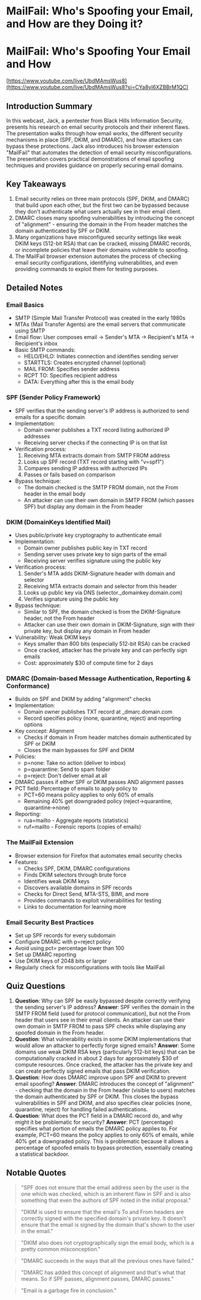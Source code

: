 # MailFail: Who's Spoofing your Email, and How are they Doing it?

# MailFail: Who's Spoofing Your Email and How

[https://www.youtube.com/live/UbdMAmsWus8](https://www.youtube.com/live/UbdMAmsWus8?si=CYa8yl6XZBBrM1QC)

## Introduction Summary

In this webcast, Jack, a pentester from Black Hills Information Security, presents his research on email security protocols and their inherent flaws. The presentation walks through how email works, the different security mechanisms in place (SPF, DKIM, and DMARC), and how attackers can bypass these protections. Jack also introduces his browser extension "MailFail" that automates the detection of email security misconfigurations. The presentation covers practical demonstrations of email spoofing techniques and provides guidance on properly securing email domains.

## Key Takeaways

1. Email security relies on three main protocols (SPF, DKIM, and DMARC) that build upon each other, but the first two can be bypassed because they don't authenticate what users actually see in their email client.
2. DMARC closes many spoofing vulnerabilities by introducing the concept of "alignment" - ensuring the domain in the From header matches the domain authenticated by SPF or DKIM.
3. Many organizations have misconfigured security settings like weak DKIM keys (512-bit RSA) that can be cracked, missing DMARC records, or incomplete policies that leave their domains vulnerable to spoofing.
4. The MailFail browser extension automates the process of checking email security configurations, identifying vulnerabilities, and even providing commands to exploit them for testing purposes.

## Detailed Notes

### Email Basics

- SMTP (Simple Mail Transfer Protocol) was created in the early 1980s
- MTAs (Mail Transfer Agents) are the email servers that communicate using SMTP
- Email flow: User composes email → Sender's MTA → Recipient's MTA → Recipient's inbox
- Basic SMTP commands:
    - HELO/EHLO: Initiates connection and identifies sending server
    - STARTTLS: Creates encrypted channel (optional)
    - MAIL FROM: Specifies sender address
    - RCPT TO: Specifies recipient address
    - DATA: Everything after this is the email body

### SPF (Sender Policy Framework)

- SPF verifies that the sending server's IP address is authorized to send emails for a specific domain
- Implementation:
    - Domain owner publishes a TXT record listing authorized IP addresses
    - Receiving server checks if the connecting IP is on that list
- Verification process:
    1. Receiving MTA extracts domain from SMTP FROM address
    2. Looks up SPF record (TXT record starting with "v=spf1")
    3. Compares sending IP address with authorized IPs
    4. Passes or fails based on comparison
- Bypass technique:
    - The domain checked is the SMTP FROM domain, not the From header in the email body
    - An attacker can use their own domain in SMTP FROM (which passes SPF) but display any domain in the From header

### DKIM (DomainKeys Identified Mail)

- Uses public/private key cryptography to authenticate email
- Implementation:
    - Domain owner publishes public key in TXT record
    - Sending server uses private key to sign parts of the email
    - Receiving server verifies signature using the public key
- Verification process:
    1. Sender's MTA adds DKIM-Signature header with domain and selector
    2. Receiving MTA extracts domain and selector from this header
    3. Looks up public key via DNS (selector._domainkey.domain.com)
    4. Verifies signature using the public key
- Bypass technique:
    - Similar to SPF, the domain checked is from the DKIM-Signature header, not the From header
    - Attacker can use their own domain in DKIM-Signature, sign with their private key, but display any domain in From header
- Vulnerability: Weak DKIM keys
    - Keys smaller than 800 bits (especially 512-bit RSA) can be cracked
    - Once cracked, attacker has the private key and can perfectly sign emails
    - Cost: approximately $30 of compute time for 2 days

### DMARC (Domain-based Message Authentication, Reporting & Conformance)

- Builds on SPF and DKIM by adding "alignment" checks
- Implementation:
    - Domain owner publishes TXT record at _dmarc.domain.com
    - Record specifies policy (none, quarantine, reject) and reporting options
- Key concept: Alignment
    - Checks if domain in From header matches domain authenticated by SPF or DKIM
    - Closes the main bypasses for SPF and DKIM
- Policies:
    - p=none: Take no action (deliver to inbox)
    - p=quarantine: Send to spam folder
    - p=reject: Don't deliver email at all
- DMARC passes if either SPF or DKIM passes AND alignment passes
- PCT field: Percentage of emails to apply policy to
    - PCT=60 means policy applies to only 60% of emails
    - Remaining 40% get downgraded policy (reject→quarantine, quarantine→none)
- Reporting:
    - rua=mailto - Aggregate reports (statistics)
    - ruf=mailto - Forensic reports (copies of emails)

### The MailFail Extension

- Browser extension for Firefox that automates email security checks
- Features:
    - Checks SPF, DKIM, DMARC configurations
    - Finds DKIM selectors through brute force
    - Identifies weak DKIM keys
    - Discovers available domains in SPF records
    - Checks for Direct Send, MTA-STS, BIMI, and more
    - Provides commands to exploit vulnerabilities for testing
    - Links to documentation for learning more

### Email Security Best Practices

- Set up SPF records for every subdomain
- Configure DMARC with p=reject policy
- Avoid using pct= percentage lower than 100
- Set up DMARC reporting
- Use DKIM keys of 2048 bits or larger
- Regularly check for misconfigurations with tools like MailFail

## Quiz Questions

1. **Question**: Why can SPF be easily bypassed despite correctly verifying the sending server's IP address?
**Answer**: SPF verifies the domain in the SMTP FROM field (used for protocol communication), but not the From header that users see in their email clients. An attacker can use their own domain in SMTP FROM to pass SPF checks while displaying any spoofed domain in the From header.
2. **Question**: What vulnerability exists in some DKIM implementations that would allow an attacker to perfectly forge signed emails?
**Answer**: Some domains use weak DKIM RSA keys (particularly 512-bit keys) that can be computationally cracked in about 2 days for approximately $30 of compute resources. Once cracked, the attacker has the private key and can create perfectly signed emails that pass DKIM verification.
3. **Question**: How does DMARC improve upon SPF and DKIM to prevent email spoofing?
**Answer**: DMARC introduces the concept of "alignment" - checking that the domain in the From header (visible to users) matches the domain authenticated by SPF or DKIM. This closes the bypass vulnerabilities in SPF and DKIM, and also specifies clear policies (none, quarantine, reject) for handling failed authentications.
4. **Question**: What does the PCT field in a DMARC record do, and why might it be problematic for security?
**Answer**: PCT (percentage) specifies what portion of emails the DMARC policy applies to. For example, PCT=60 means the policy applies to only 60% of emails, while 40% get a downgraded policy. This is problematic because it allows a percentage of spoofed emails to bypass protection, essentially creating a statistical backdoor.

## Notable Quotes

> "SPF does not ensure that the email address seen by the user is the one which was checked, which is an inherent flaw in SPF and is also something that even the authors of SPF noted in the initial proposal."
> 

> "DKIM is used to ensure that the email's To and From headers are correctly signed with the specified domain's private key. It doesn't ensure that the email is signed by the domain that's shown to the user in the email."
> 

> "DKIM also does not cryptographically sign the email body, which is a pretty common misconception."
> 

> "DMARC succeeds in the ways that all the previous ones have failed."
> 

> "DMARC has added this concept of alignment and that's what that means. So if SPF passes, alignment passes, DMARC passes."
> 

> "Email is a garbage fire in conclusion."
>